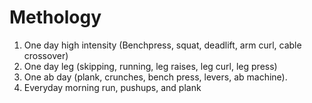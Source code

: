 # Methology

1. One day high intensity (Benchpress, squat, deadlift, arm curl, cable crossover)
2. One day leg (skipping, running, leg raises, leg curl, leg press)
3. One ab day (plank, crunches, bench press, levers, ab machine).
4. Everyday morning run, pushups, and plank
